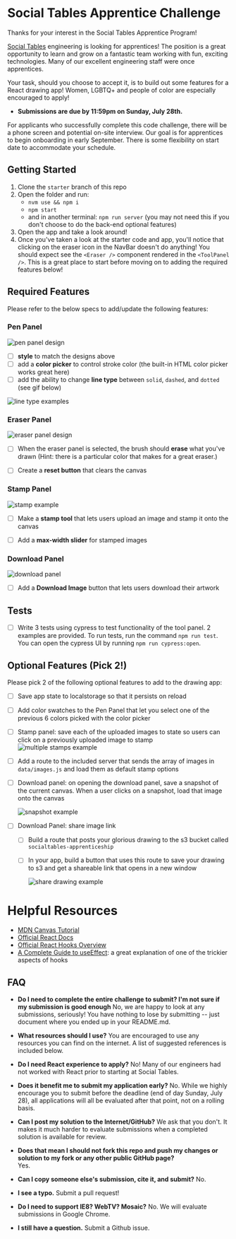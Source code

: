 # Social Tables Apprentice Challenge

Thanks for your interest in the Social Tables Apprentice Program!

[Social Tables](https://www.socialtables.com/) engineering is looking for apprentices! The position is a great opportunity to learn and grow on a fantastic team working with fun, exciting technologies. Many of our excellent engineering staff were once apprentices.

Your task, should you choose to accept it, is to build out some features for a React drawing app! Women, LGBTQ+ and people of color are especially encouraged to apply!

- **Submissions are due by 11:59pm on Sunday, July 28th.**

For applicants who successfully complete this code challenge, there will be a phone screen and potential on-site interview. Our goal is for apprentices to begin onboarding in early September. There is some flexibility on start date to accommodate your schedule.

## Getting Started
1. Clone the `starter` branch of this repo
2. Open the folder and run:
    - `nvm use && npm i`
    - `npm start`
    - and in another terminal: `npm run server` (you may not need this if you don't choose to do the back-end optional features)
3. Open the app and take a look around!
4. Once you've taken a look at the starter code and app, you'll notice that clicking on the eraser icon in the NavBar doesn't do anything! You should expect see the `<Eraser />` component rendered in the `<ToolPanel />`. This is a great place to start before moving on to adding the required features below!

## Required Features
Please refer to the below specs to add/update the following features:
### Pen Panel
![pen panel design](public/images/pen-panel.png)
- [ ] **style** to match the designs above
- [ ] add a **color picker** to control stroke color (the built-in HTML color picker works great here)
- [ ] add the ability to change **line type** between `solid`, `dashed`, and `dotted` (see gif below)

![line type examples](public/images/line-type-example.gif)

### Eraser Panel
![eraser panel design](public/images/eraser-panel.png)
- [ ] When the eraser panel is selected, the brush should **erase** what you've drawn (Hint: there is a particular color that makes for a great eraser.)
- [ ] Create a **reset button** that clears the canvas


### Stamp Panel
![stamp example](public/images/stamp-example.gif)
- [ ] Make a **stamp tool** that lets users upload an image and stamp it onto the canvas
- [ ] Add a **max-width slider** for stamped images


### Download Panel
![download panel](public/images/download-panel.png)
- [ ] Add a **Download Image** button that lets users download their artwork

## Tests
- [ ] Write 3 tests using cypress to test functionality of the tool panel. 2 examples are provided. To run tests, run the command `npm run test`. You can open the cypress UI by running `npm run cypress:open`.

## Optional Features (Pick 2!)
Please pick 2 of the following optional features to add to the drawing app:
- [ ] Save app state to localstorage so that it persists on reload
- [ ] Add color swatches to the Pen Panel that let you select one of the previous 6 colors picked with the color picker
- [ ] Stamp panel: save each of the uploaded images to state so users can click on a previously uploaded image to stamp
    ![multiple stamps example](public/images/multiple-stamps-example.gif)
- [ ] Add a route to the included server that sends the array of images in `data/images.js` and load them as default stamp options
- [ ] Download panel: on opening the download panel, save a snapshot of the current canvas. When a user clicks on a snapshot, load that image onto the canvas

	![snapshot example](public/images/snapshot-example.gif)
- [ ] Download Panel: share image link
  - [ ] Build a route that posts your glorious drawing to the s3 bucket called `socialtables-apprenticeship`
  - [ ] In your app, build a button that uses this route to save your drawing to s3 and get a shareable link that opens in a new window

	![share drawing example](public/images/share-drawing-example.gif)

# Helpful Resources
- [MDN Canvas Tutorial](https://developer.mozilla.org/en-US/docs/Web/API/Canvas_API/Tutorial)
- [Official React Docs](https://reactjs.org/docs/getting-started.html)
- [Official React Hooks Overview](https://reactjs.org/docs/hooks-overview.html)
- [A Complete Guide to useEffect](https://overreacted.io/a-complete-guide-to-useeffect/): a great explanation of one of the trickier aspects of hooks


## FAQ
* **Do I need to complete the entire challenge to submit? I'm not sure if my submission is good enough**
	No, we are happy to look at any submissions, seriously! You have nothing to lose by submitting -- just document where you ended up in your README.md.

* **What resources should I use?**
	You are encouraged to use any resources you can find on the internet. A list of suggested references is included below.

* **Do I need React experience to apply?**
	No! Many of our engineers had not worked with React prior to starting at Social Tables.

* **Does it benefit me to submit my application early?**
	No. While we highly encourage you to submit before the deadline (end of day Sunday, July 28), all applications will all be evaluated after that point, not on a rolling basis.

* **Can I post my solution to the Internet/GitHub?**
	We ask that you don't. It makes it much harder to evaluate submissions when a completed solution is available for review.

* **Does that mean I should not fork this repo and push my changes or solution to my fork or any other public GitHub page?**  
	Yes.

* **Can I copy someone else's submission, cite it, and submit?**
	No.

* **I see a typo.**
	Submit a pull request!

* **Do I need to support IE8? WebTV? Mosaic?**
	No. We will evaluate submissions in Google Chrome.

* **I still have a question.**
	Submit a Github issue.